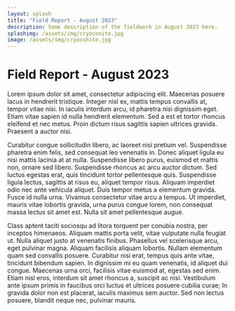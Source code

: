 ```yaml
---
layout: splash
title: "Field Report - August 2023"
description: Some description of the fieldwork in August 2023 here.
splashimg: /assets/img/cryoconite.jpg
image: /assets/img/cryoconite.jpg
---
```


# Field Report - August 2023
  
Lorem ipsum dolor sit amet, consectetur adipiscing elit. Maecenas posuere lacus in hendrerit tristique. Integer nisl ex, mattis tempus convallis at, tempor vitae nisi. In iaculis interdum arcu, id pharetra nisi dignissim eget. Etiam vitae sapien id nulla hendrerit elementum. Sed a est et tortor rhoncus eleifend et nec metus. Proin dictum risus sagittis sapien ultrices gravida. Praesent a auctor nisi.

Curabitur congue sollicitudin libero, ac laoreet nisi pretium vel. Suspendisse pharetra enim felis, sed consequat leo venenatis in. Donec aliquet ligula eu nisi mattis lacinia at at nulla. Suspendisse libero purus, euismod et mattis non, ornare sed libero. Suspendisse rhoncus ac arcu auctor dictum. Sed luctus egestas erat, quis tincidunt tortor pellentesque quis. Suspendisse ligula lectus, sagittis at risus eu, aliquet tempor risus. Aliquam imperdiet odio nec ante vehicula aliquet. Duis tempor metus a elementum gravida. Fusce id nulla urna. Vivamus consectetur vitae arcu a tempus. Ut imperdiet, mauris vitae lobortis gravida, urna purus congue lorem, non consequat massa lectus sit amet est. Nulla sit amet pellentesque augue.

Class aptent taciti sociosqu ad litora torquent per conubia nostra, per inceptos himenaeos. Aliquam mattis porta velit, vitae vulputate nulla feugiat ut. Nulla aliquet justo at venenatis finibus. Phasellus vel scelerisque arcu, eget pulvinar magna. Aliquam facilisis aliquam lobortis. Nullam elementum quam sed convallis posuere. Curabitur nisi erat, tempus quis ante vitae, tincidunt bibendum sapien. In dignissim mi eu quam venenatis, id aliquet dui congue. Maecenas urna orci, facilisis vitae euismod at, egestas sed enim. Etiam nisl eros, interdum sit amet rhoncus a, suscipit ac nisi. Vestibulum ante ipsum primis in faucibus orci luctus et ultrices posuere cubilia curae; In gravida dolor non est placerat, iaculis maximus sem auctor. Sed non lectus posuere, blandit neque nec, pulvinar mauris.